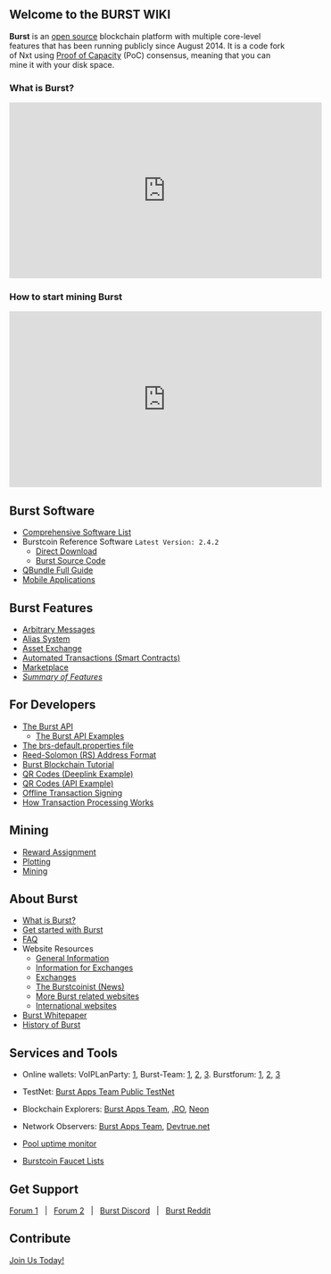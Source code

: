 Welcome to the BURST WIKI
-------------

**Burst** is an [open source](https://github.com/burst-apps-team/burstcoin) blockchain platform with multiple core-level features that has been running publicly since August 2014. It is a code fork of Nxt using [Proof of Capacity](proof-of-capacity.md) (PoC) consensus, meaning that you can mine it with your disk space.

### What is Burst?

<iframe width="560" height="315" src="https://www.youtube-nocookie.com/embed/R0yIOWe2i-Q" frameborder="0" allow="accelerometer; autoplay; encrypted-media; gyroscope; picture-in-picture" allowfullscreen></iframe>

### How to start mining Burst

<iframe width="560" height="315" src="https://www.youtube-nocookie.com/embed/LJLhw37Lh_8" frameborder="0" allow="accelerometer; autoplay; encrypted-media; gyroscope; picture-in-picture" allowfullscreen></iframe>

Burst Software
-------------

- [Comprehensive Software List](burst-software.md)
- Burstcoin Reference Software `Latest Version: 2.4.2`
    -   [Direct Download](https://github.com/burst-apps-team/burstcoin/releases/download/v2.4.2/burstcoin-2.4.2.zip)
    -   [Burst Source Code](https://github.com/burst-apps-team/burstcoin)
-   [QBundle Full Guide](qbundle.md)
-   [Mobile Applications](mobile-app.md)

Burst Features
-------------

-   [Arbitrary Messages](arbitrary-messages.md)
-   [Alias System](alias-system.md)
-   [Asset Exchange](asset-exchange.md)
-   [Automated Transactions (Smart Contracts)](automated-transaction.md)
-   [Marketplace](marketplace.md)
-   [*Summary of Features*](bursts-features.md)

For Developers
-------------

-   [The Burst API](the-burst-api.md)
    -   [The Burst API Examples](the-burst-api-examples.md)
-   [The brs-default.properties file](brs-default-properties-configuration-file.md)
-   [Reed-Solomon (RS) Address Format](rs-address-format.md)
-   [Burst Blockchain Tutorial](burst-blockchain.md)
-   [QR Codes (Deeplink Example)](https://github.com/burst-apps-team/phoenix/pull/566)
-   [QR Codes (API Example)](https://burst-apps-team.github.io/phoenix/interfaces/core_api.accountapi.html#generatesendtransactionqrcode)
-   [Offline Transaction Signing](offline-transaction-signing.md)
-   [How Transaction Processing Works](https://github.com/burst-apps-team/burst-wiki/blob/master/docs/en/transaction-and-fee-types.md)

Mining
-------------

-   [Reward Assignment](reward-assignment.md)
-   [Plotting](plotting.md)
-   [Mining](mining.md)

About Burst
-------------

-   [What is Burst?](burst-wiki.md)
-   [Get started with Burst](getting-started.md)
-   [FAQ](faq.md)
-   Website Resources
    -   [General Information](https://www.burst-coin.org/)
    -   [Information for Exchanges](https://www.burst-coin.org/information-for-exchanges)
    -   [Exchanges](exchanges.md)
    -   [The Burstcoinist (News)](https://www.burstcoin.ist/)
    -   [More Burst related websites](list-of-burst-related-websites.md)
    -   [International websites](list-of-international-burst-websites.md)
-   [Burst Whitepaper](whitepaper-burst.md)
-   [History of Burst](history-of-burst.md)

Services and Tools
-------------

- Online wallets: VoIPLanParty: [1](https://voiplanparty.com:8125/index.html), Burst-Team: [1](https://wallet3.burst-team.us:2083/index.html), [2](https://wallet4.burst-team.us:2083/index.html), [3](https://wallet5.burst-team.us:2083/index.html). Burstforum: [1](https://wallet1.burstforum.net:2083/index.html), [2](https://wallet2.burstforum.net:2083/index.html), [3](https://wallet3.burstforum.net:2083/index.html)

-   TestNet: [Burst Apps Team Public TestNet](http://testnet.getburst.net:6876/index.html)
-   Blockchain Explorers: [Burst Apps Team](https://explorer.burstcoin.network/), [.RO](https://explore.burstcoin.ro/), [Neon](http://burstneon.com/monitor?id=16020314477710380875)
-   Network Observers: [Burst Apps Team](https://explorer.burstcoin.network/?action=network_status), [Devtrue.net](https://explorer.burst.devtrue.net/peers-charts/)
-   [Pool uptime monitor](https://uptime.statuscake.com/?TestID=M30iNz7TSq)
-   [Burstcoin Faucet Lists](http://burstfaucets.com/)

Get Support
-------------

 [Forum 1](https://burstforum.net/)   |   [Forum 2](https://forums.getburst.net)   |   [Burst Discord](https://discord.gg/PMUgVSY)   |   [Burst Reddit](https://www.reddit.com/r/burst/)

Contribute
-------------

[Join Us Today!](join-us.md)
